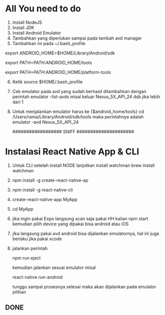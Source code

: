 # All You need to do
1. Install NodeJS
2. Install JDK
3. Install Android Emulator
4. Tambahkan yang diperlukan sampai pada tambah avd manager
5. Tambahkan ini pada ~/.bash_profile

export ANDROID_HOME=$HOME/Library/Android/sdk

export PATH=$PATH:$ANDROID_HOME/tools

export PATH=$PATH:$ANDROID_HOME/platform-tools

6. Ketik source $HOME/.bash_profile
7. Cek emulator pada avd yang sudah berhasil ditambahkan dengan perintah
   emulator -list-avds misal keluar 
   Nexus_5X_API_24 dsb jika lebih dari 1
8. Untuk menjalankan emulator harus ke {$android_home/tools}
   cd /Users/rama/Library/Android/sdk/tools
   maka perintahnya adalah
   emulator -avd Nexus_5X_API_24

   ################## SNIFF #####################

# Instalasi React Native App & CLI
1. Untuk CLI setelah install NODE lanjutkan install watchman
   brew install watchman
2. npm install -g create-react-native-ap
3. npm install -g react-native-cli
4. create-react-native-app MyApp
5. cd MyApp
6. jika ingin pakai Expo langsung scan saja pakai HH kalian
   npm start
   kemudian pilih device yang dipakai bisa android atau iOS
7. jika langsung pakai avd android bisa dijalankan emulatornya, hal ini juga berlaku jika pakai xcode
8. jalankan perintah

   npm run eject

   kemudian jalankan sesuai emulator misal

   react-native run-android
   
   tunggu sampai prosesnya selesai maka akan dijalankan pada emulator pilihan
## DONE 